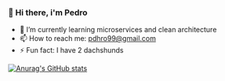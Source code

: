 ### 👋 Hi there, i'm Pedro  

- 🌱 I’m currently learning microservices and clean architecture
- 📫 How to reach me: pdhro99@gmail.com
- ⚡ Fun fact: I have 2 dachshunds  

<a href="https://github.com/rochaph">
  
![Anurag's GitHub stats](https://github-readme-stats.vercel.app/api?username=rochaph&show_icons=true&theme=midnight-purple)
  
<a/>

